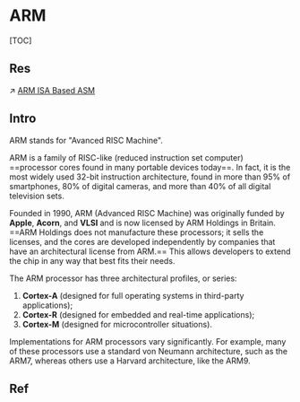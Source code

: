 # ARM

[TOC]



## Res
↗ [ARM ISA Based ASM](../../../../../👩‍💻%20Languages%20Programming/ASM/ARM%20ISA%20Based%20ASM/ARM%20ISA%20Based%20ASM.md)



## Intro
ARM stands for "Avanced RISC Machine".

ARM is a family of RISC-like (reduced instruction set computer) ==processor cores found in many portable devices today==. In fact, it is the most widely used 32-bit instruction architecture, found in more than 95% of smartphones, 80% of digital cameras, and more than 40% of all digital television sets.

Founded in 1990, ARM (Advanced RISC Machine) was originally funded by **Apple**, **Acorn**, and **VLSI** and is now licensed by ARM Holdings in Britain. ==ARM Holdings does not manufacture these processors; it sells the licenses, and the cores are developed independently by companies that have an architectural license from ARM.== This allows developers to extend the chip in any way that best fits their needs.

The ARM processor has three architectural profiles, or series: 
1. **Cortex-A** (designed for full operating systems in third-party applications);
2. **Cortex-R** (designed for embedded and real-time applications);
3. **Cortex-M** (designed for microcontroller situations).

Implementations for ARM processors vary significantly. For example, many of these processors use a standard von Neumann architecture, such as the ARM7, whereas others use a Harvard architecture, like the ARM9.



## Ref

